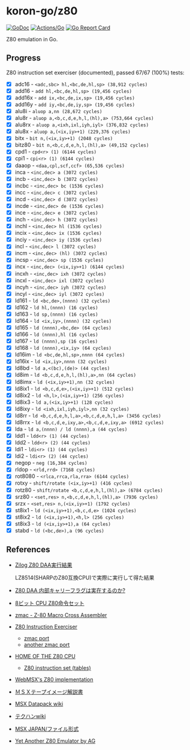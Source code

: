 # koron-go/z80

[![GoDoc](https://godoc.org/github.com/koron-go/z80?status.svg)](https://godoc.org/github.com/koron-go/z80)
[![Actions/Go](https://github.com/koron-go/z80/workflows/Go/badge.svg)](https://github.com/koron-go/z80/actions?query=workflow%3AGo)
[![Go Report Card](https://goreportcard.com/badge/github.com/koron-go/z80)](https://goreportcard.com/report/github.com/koron-go/z80)

Z80 emulation in Go.

## Progress

Z80 instruction set exerciser (documented), passed 67/67 (100%) tests:

* [x] adc16   - `<adc,sbc> hl,<bc,de,hl,sp> (38,912 cycles)`
* [x] add16   - `add hl,<bc,de,hl,sp> (19,456 cycles)`
* [x] add16x  - `add ix,<bc,de,ix,sp> (19,456 cycles)`
* [x] add16y  - `add iy,<bc,de,iy,sp> (19,456 cycles)`
* [x] alu8i   - `aluop a,nn (28,672 cycles)`
* [x] alu8r   - `aluop a,<b,c,d,e,h,l,(hl),a> (753,664 cycles)`
* [x] alu8rx  - `aluop a,<ixh,ixl,iyh,iyl> (376,832 cycles)`
* [x] alu8x   - `aluop a,(<ix,iy>+1) (229,376 cycles)`
* [x] bitx    - `bit n,(<ix,iy>+1) (2048 cycles)`
* [x] bitz80  - `bit n,<b,c,d,e,h,l,(hl),a> (49,152 cycles)`
* [x] cpd1    - `cpd<r> (1) (6144 cycles)`
* [x] cpi1    - `cpi<r> (1) (6144 cycles)`
* [x] daaop   - `<daa,cpl,scf,ccf> (65,536 cycles)`
* [x] inca    - `<inc,dec> a (3072 cycles)`
* [x] incb    - `<inc,dec> b (3072 cycles)`
* [x] incbc   - `<inc,dec> bc (1536 cycles)`
* [x] incc    - `<inc,dec> c (3072 cycles)`
* [x] incd    - `<inc,dec> d (3072 cycles)`
* [x] incde   - `<inc,dec> de (1536 cycles)`
* [x] ince    - `<inc,dec> e (3072 cycles)`
* [x] inch    - `<inc,dec> h (3072 cycles)`
* [x] inchl   - `<inc,dec> hl (1536 cycles)`
* [x] incix   - `<inc,dec> ix (1536 cycles)`
* [x] inciy   - `<inc,dec> iy (1536 cycles)`
* [x] incl    - `<inc,dec> l (3072 cycles)`
* [x] incm    - `<inc,dec> (hl) (3072 cycles)`
* [x] incsp   - `<inc,dec> sp (1536 cycles)`
* [x] incx    - `<inc,dec> (<ix,iy>+1) (6144 cycles)`
* [x] incxh   - `<inc,dec> ixh (3072 cycles)`
* [x] incxl   - `<inc,dec> ixl (3072 cycles)`
* [x] incyh   - `<inc,dec> iyh (3072 cycles)`
* [x] incyl   - `<inc,dec> iyl (3072 cycles)`
* [x] ld161   - `ld <bc,de>,(nnnn) (32 cycles)`
* [x] ld162   - `ld hl,(nnnn) (16 cycles)`
* [x] ld163   - `ld sp,(nnnn) (16 cycles)`
* [x] ld164   - `ld <ix,iy>,(nnnn) (32 cycles)`
* [x] ld165   - `ld (nnnn),<bc,de> (64 cycles)`
* [x] ld166   - `ld (nnnn),hl (16 cycles)`
* [x] ld167   - `ld (nnnn),sp (16 cycles)`
* [x] ld168   - `ld (nnnn),<ix,iy> (64 cycles)`
* [x] ld16im  - `ld <bc,de,hl,sp>,nnnn (64 cycles)`
* [x] ld16ix  - `ld <ix,iy>,nnnn (32 cycles)`
* [x] ld8bd   - `ld a,<(bc),(de)> (44 cycles)`
* [x] ld8im   - `ld <b,c,d,e,h,l,(hl),a>,nn (64 cycles)`
* [x] ld8imx  - `ld (<ix,iy>+1),nn (32 cycles)`
* [x] ld8ix1  - `ld <b,c,d,e>,(<ix,iy>+1) (512 cycles)`
* [x] ld8ix2  - `ld <h,l>,(<ix,iy>+1) (256 cycles)`
* [x] ld8ix3  - `ld a,(<ix,iy>+1) (128 cycles)`
* [x] ld8ixy  - `ld <ixh,ixl,iyh,iyl>,nn (32 cycles)`
* [x] ld8rr   - `ld <b,c,d,e,h,l,a>,<b,c,d,e,h,l,a> (3456 cycles)`
* [x] ld8rrx  - `ld <b,c,d,e,ixy,a>,<b,c,d,e,ixy,a> (6912 cycles)`
* [x] lda     - `ld a,(nnnn) / ld (nnnn),a (44 cycles)`
* [x] ldd1    - `ldd<r> (1) (44 cycles)`
* [x] ldd2    - `ldd<r> (2) (44 cycles)`
* [x] ldi1    - `ldi<r> (1) (44 cycles)`
* [x] ldi2    - `ldi<r> (2) (44 cycles)`
* [x] negop   - `neg (16,384 cycles)`
* [x] rldop   - `<rld,rrd> (7168 cycles)`
* [x] rot8080 - `<rlca,rrca,rla,rra> (6144 cycles)`
* [x] rotxy   - `shift/rotate (<ix,iy>+1) (416 cycles)`
* [x] rotz80  - `shift/rotate <b,c,d,e,h,l,(hl),a> (6784 cycles)`
* [x] srz80   - `<set,res> n,<b,c,d,e,h,l,(hl),a> (7936 cycles)`
* [x] srzx    - `<set,res> n,(<ix,iy>+1) (1792 cycles)`
* [x] st8ix1  - `ld (<ix,iy>+1),<b,c,d,e> (1024 cycles)`
* [x] st8ix2  - `ld (<ix,iy>+1),<h,l> (256 cycles)`
* [x] st8ix3  - `ld (<ix,iy>+1),a (64 cycles)`
* [x] stabd   - `ld (<bc,de>),a (96 cycles)`

## References

* [Zilog Z80 DAA実行結果](http://ver0.sakura.ne.jp/doc/daa.html)

    LZ8514(SHARPのZ80互換CPU)で実際に実行して得た結果

* [Z80 DAA 内部キャリーフラグは実在するのか?](https://uniabis.net/pico/msx/z80daa/)

* [8ビット CPU Z80命令セット](http://www.yamamo10.jp/yamamoto/comp/Z80/instructions/index.php)

* [zmac - Z-80 Macro Cross Assembler](http://48k.ca/zmac.html)

* [Z80 Instruction Exerciser](http://mdfs.net/Software/Z80/Exerciser/)

    * [zmac port](https://github.com/obiwanjacobi/Zim80/tree/master/Source/Code/Jacobi.Zim80.IntegrationTests/CpuZ80/Zexlax)
    * [another zmac port](https://github.com/DavidDiPaola/esp32_crimbus-lights-z80/blob/master/src/z80/roms/zexdoc.src)

* [HOME OF THE Z80 CPU](http://www.z80.info/)

    * [Z80 instruction set (tables)](http://clrhome.org/table/)

* [WebMSX's Z80 implementation](https://github.com/ppeccin/WebMSX/blob/master/src/main/msx/cpu/CPU.js)

* [ＭＳＸテープイメージ解説書](http://park16.wakwak.com/~msx/imagesei/tape.html)

* [MSX Datapack wiki](http://ngs.no.coocan.jp/doc/wiki.cgi/datapack?page=FrontPage)

* [テクハンwiki](http://ngs.no.coocan.jp/doc/wiki.cgi/TechHan)

* [MSX JAPAN/ファイル形式](https://msxjpn.jimdofree.com/%E3%83%95%E3%82%A1%E3%82%A4%E3%83%AB%E5%BD%A2%E5%BC%8F/)

* [Yet Another Z80 Emulator by AG](http://www.mathematik.uni-ulm.de/users/ag/yaze-ag/)
